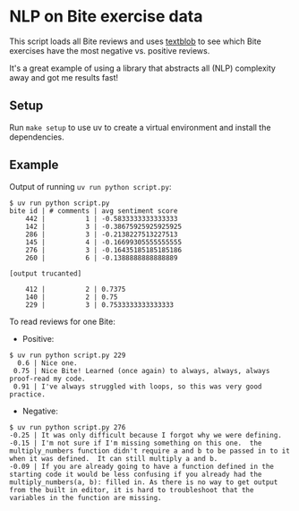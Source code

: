 # NLP on Bite exercise data

This script loads all Bite reviews and uses [textblob](https://textblob.readthedocs.io/en/dev/) to see which Bite exercises have the most negative vs. positive reviews.

It's a great example of using a library that abstracts all (NLP) complexity away and got me results fast!

## Setup

Run `make setup` to use uv to create a virtual environment and install the dependencies.

## Example

Output of running `uv run python script.py`:

```
$ uv run python script.py
bite id | # comments | avg sentiment score
    442 |          1 | -0.5833333333333333
    142 |          3 | -0.38675925925925925
    286 |          3 | -0.2138227513227513
    145 |          4 | -0.16699305555555555
    276 |          3 | -0.16435185185185186
    260 |          6 | -0.1388888888888889

[output trucanted]

    412 |          2 | 0.7375
    140 |          2 | 0.75
    229 |          3 | 0.7533333333333333
```

To read reviews for one Bite:

- Positive:

```
$ uv run python script.py 229
  0.6 | Nice one.
 0.75 | Nice Bite! Learned (once again) to always, always, always proof-read my code.
 0.91 | I've always struggled with loops, so this was very good practice.
 ```
- Negative:

```
$ uv run python script.py 276
-0.25 | It was only difficult because I forgot why we were defining.
-0.15 | I'm not sure if I'm missing something on this one.  the multiply_numbers function didn't require a and b to be passed in to it when it was defined.  It can still multiply a and b.
-0.09 | If you are already going to have a function defined in the starting code it would be less confusing if you already had the multiply_numbers(a, b): filled in. As there is no way to get output from the built in editor, it is hard to troubleshoot that the variables in the function are missing.
```
